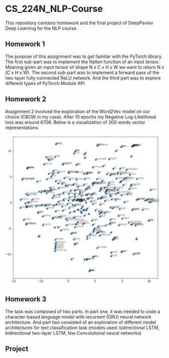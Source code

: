 # CS_224N_NLP-Course

This repository contains homework and the final project of DeepPavlov Deep Learning for the NLP course.

## Homework 1
The purpose of this assignment was to get familiar with the PyTorch library. The first sub-part was to implement the flatten function of an input tensor. Meaning given an input tensor of shape N x C x H x W we want to return N x (C x H x W). The second sub-part was to implement a forward pass of the two-layer fully-connected ReLU network. And the third part was to explore different types of PyTorch Module API


## Homework 2
Assignment 2 involved the exploration of the Word2Vec model on our choice (CBOW in my case). After 10 epochs my Negative Log-Likelihood loss was around 6706. Below is a visualization of 300 words vector representations

<p align="center">
  <img src="./assets/word2vec.png" />
</p>

## Homework 3
The task was composed of two parts. In part one, it was needed to code a character-based language model with recurrent (GRU) neural network architecture. And part two consisted of an exploration of different model architectures for text classification task (models used: bidirectional LSTM, bidirectional two-layer LSTM, few Convolutional neural networks)


## Project
